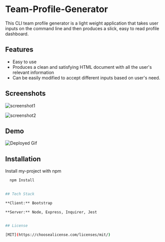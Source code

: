 
# Team-Profile-Generator

This CLI team profile generator is a light weight application that takes user inputs on the command line and then produces a slick, easy to read profile dashboard.


## Features

- Easy to use
- Produces a clean and satisfying HTML document with all the user's relevant information
- Can be easily modified to accept different inputs based on user's need.

  
## Screenshots

![screenshot1](https://user-images.githubusercontent.com/80405589/123015875-62709580-d397-11eb-90ab-0bb11cfa8eaa.JPG)

![screenshot2](https://user-images.githubusercontent.com/80405589/123015879-64d2ef80-d397-11eb-9590-ef316cb60c61.JPG)

  
## Demo

![Deployed Gif](https://user-images.githubusercontent.com/80405589/123016206-14a85d00-d398-11eb-83c5-978fa424ff31.gif)

  
## Installation 

Install my-project with npm

```bash 
  npm Install

    
## Tech Stack

**Client:** Bootstrap

**Server:** Node, Express, Inquirer, Jest

  
## License

[MIT](https://choosealicense.com/licenses/mit/)

  
